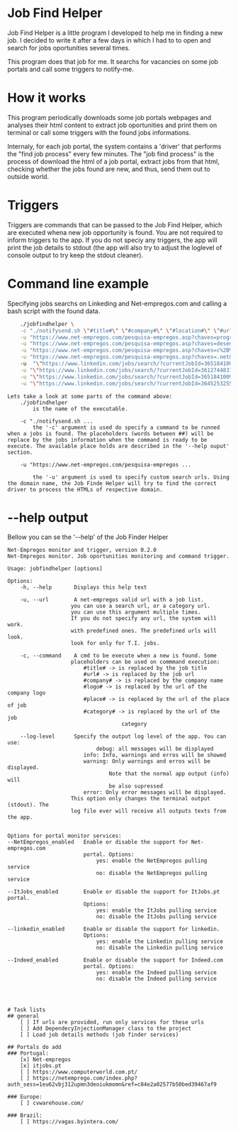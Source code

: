 # Job Find Helper
Job Find Helper is a little program I developed to help me in finding a new job. I decided to write it after a few days in which I had to to open and search for jobs oportunities several times.

This program does that job for me. It searchs for vacancies on some job portals and call some triggers to notify-me.

# How it works
This program periodically downloads some job portals webpages and analyses their html content to extract job oportunities and print them on terminal or call some triggers with the found jobs informations. 

Internaly, for each job portal, the system contains a 'driver' that performs the "find job process" every few minutes. The "job find process" is the process of download the html of a job portal, extract jobs from that html, checking whether the jobs found are new, and thus, send them out to outside world.

# Triggers
Triggers are commands that can be passed to the Job Find Helper, which are executed whena  new job opportunity is found.
You are not required to inform triggers to the app. If you do not speciy any triggers, the app will print the job details to stdout (the app will also try to adjust the loglevel of console output to try keep the stdout cleaner).

# Command line example

Specifying jobs searchs on Linkeding and Net-empregos.com and calling a bash script with the found data.

```bash
    ./jobfindhelper \
    -c "./notifysend.sh \"#title#\" \"#company#\" \"#location#\" \"#url#\" \"#logo#\"" \
    -u "https://www.net-empregos.com/pesquisa-empregos.asp?chaves=programador&cidade=&categoria=0&zona=0&tipo=0" \
    -u "https://www.net-empregos.com/pesquisa-empregos.asp?chaves=desenvolvedor&cidade=&categoria=0&zona=0&tipo=0" \
    -u "https://www.net-empregos.com/pesquisa-empregos.asp?chaves=c%2B%2B&cidade=&categoria=0&zona=0&tipo=0" \
    -u "https://www.net-empregos.com/pesquisa-empregos.asp?chaves=.net&cidade=&categoria=0&zona=0&tipo=0"
    -u  "\"https://www.linkedin.com/jobs/search/?currentJobId=3651841009&geoId=100364837&keywords=c%2B%2B&location=Portugal&refresh=true\"" \
    -u "\"https://www.linkedin.com/jobs/search/?currentJobId=3612744837&geoId=100364837&keywords=node.js&location=Portugal&refresh=true\"" \
    -u "\"https://www.linkedin.com/jobs/search/?currentJobId=3651841009&geoId=100364837&keywords=C%23%20&location=Portugal&refresh=true\"" \
    -u "\"https://www.linkedin.com/jobs/search/?currentJobId=3645253255&geoId=100364837&keywords=golang&location=Portugal&refresh=true\""

```
    Lets take a look at some parts of the command above:
        ./jobfindhelper
            is the name of the executable.

        -c "./notifysend.sh ...
            the '-c' argument is used do specify a command to be runned when a jobs is found. The placeholders (words between ##) will be replace by the jobs information when the command is ready to be execute. The available place holds are described in the '--help ouput' section.

        -u "https://www.net-empregos.com/pesquisa-empregos ...

            the '-u' argument is used to specify custom search urls. Using the domain name, the Job Finde Helper will try to find the correct driver to process the HTMLs of respective domain.

# --help output
Bellow you can se the '--help' of the Job Finder Helper

    Net-Empregos monitor and trigger, version 0.2.0
    Net-Empregos monitor. Job oportunities monitoring and command trigger.

    Usage: jobfindhelper [options]

    Options: 
        -h, --help       Displays this help text

        -u, --url        A net-empregos valid url with a job list.
                        you can use a search url, or a category url.
                        you can use this argument multiple times.
                        If you do not specify any url, the system will work.
                        with predefined ones. The predefined urls will look.
                        look for only for T.I. jobs.

        -c, --command    A cmd to be execute when a new is found. Some
                        placeholders can be used on commmand execution:
                            #title# -> is replaced by the job title
                            #url# -> is replaced by the job url
                            #company# -> is replaced by the company name
                            #logo# -> is replaced by the url of the company logo
                            #place# -> is replaced by the url of the place of job
                            #category# -> is replaced by the url of the job
                                        category

        --log-level      Specify the output log level of the app. You can use:
                                debug: all messages will be displayed
                            info: Info, warnings and erros will be showed
                            warning: Only warnings and erros will be displayed.
                                    Note that the normal app output (info) will
                                    be also supressed
                            error: Only error messages will be displayed.
                        This option only changes the terminal output (stdout). The
                        log file ever will receive all outputs texts from the app.


    Options for portal monitor services: 
    --NetEmpregos_enabled   Enable or disable the support for Net-empregos.com
                            portal. Options:
                                yes: enable the NetEmpregos pulling service
                                no: disable the NetEmpregos pulling service

    --ItJobs_enabled        Enable or disable the support for ItJobs.pt portal.
                            Options:
                                yes: enable the ItJobs pulling service
                                no: disable the ItJobs pulling service

    --linkedin_enabled      Enable or disable the support for linkedin.
                            Options:
                                yes: enable the Linkedin pulling service
                                no: disable the Linkedin pulling service

    --Indeed_enabled        Enable or disable the support for Indeed.com
                            portal. Options:
                                yes: enable the Indeed pulling service
                                no: disable the Indeed pulling service




    # Task lists
    ## general
        [ ] If urls are provided, run only services for these urls
        [ ] Add DependecyInjectionManager class to the project
        [ ] Load job details methods (job finder services)

    ## Portals do add
    ### Portugal:
        [x] Net-empregos
        [x] itjobs.pt
        [ ] https://www.computerworld.com.pt/
        [ ] https://netemprego.com/index.php?auth_sess=1eu62vbj312upmn3deoiukmomn&ref=c84e2a02577b50bed39467af9

    ### Europe:
        [ ] cvwarehouse.com/

    ### Brazil:
        [ ] https://vagas.byintera.com/
        
